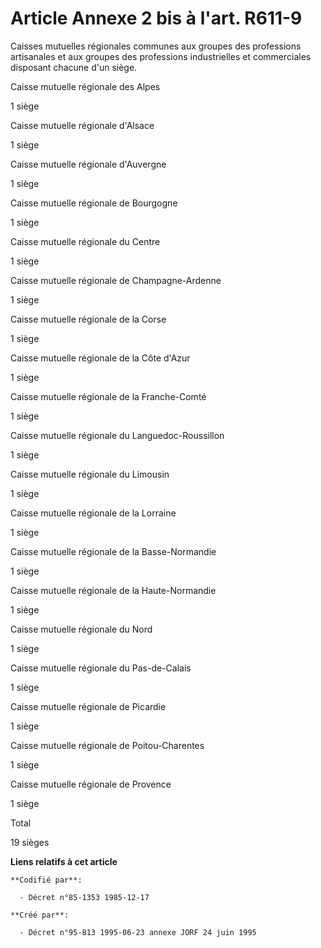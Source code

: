 # Article Annexe 2 bis à l'art. R611-9

Caisses mutuelles régionales communes aux groupes des professions artisanales et aux groupes des professions industrielles et
commerciales disposant chacune d'un siège.

Caisse mutuelle régionale des Alpes

1 siège  

Caisse mutuelle régionale d'Alsace

1 siège  

Caisse mutuelle régionale d'Auvergne

1 siège  

Caisse mutuelle régionale de Bourgogne

1 siège  

Caisse mutuelle régionale du Centre

1 siège  

Caisse mutuelle régionale de Champagne-Ardenne

1 siège  

Caisse mutuelle régionale de la Corse

1 siège  

Caisse mutuelle régionale de la Côte d'Azur

1 siège  

Caisse mutuelle régionale de la Franche-Comté

1 siège  

Caisse mutuelle régionale du Languedoc-Roussillon

1 siège  

Caisse mutuelle régionale du Limousin

1 siège  

Caisse mutuelle régionale de la Lorraine

1 siège  

Caisse mutuelle régionale de la Basse-Normandie

1 siège  

Caisse mutuelle régionale de la Haute-Normandie

1 siège  

Caisse mutuelle régionale du Nord

1 siège  

Caisse mutuelle régionale du Pas-de-Calais

1 siège  

Caisse mutuelle régionale de Picardie

1 siège  

Caisse mutuelle régionale de Poitou-Charentes

1 siège  

Caisse mutuelle régionale de Provence

1 siège  

Total

19 sièges

**Liens relatifs à cet article**

	**Codifié par**:

	  - Décret n°85-1353 1985-12-17

	**Créé par**:

	  - Décret n°95-813 1995-06-23 annexe JORF 24 juin 1995
